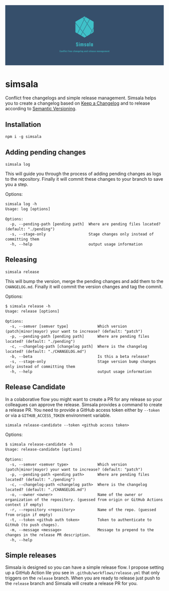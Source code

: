 <img src="header.png" />

# simsala

Conflict free changelogs and simple release management. Simsala helps you to create a changelog based on [Keep a Changelog](http://keepachangelog.com/en/1.0.0/) and to release according to [Semantic Versioning](http://semver.org/spec/v2.0.0.html).

## Installation

```
npm i -g simsala
```

## Adding pending changes

```
simsala log
```

This will guide you through the process of adding pending changes as logs to the repository. Finally it will commit these changes to your branch to save you a step.

Options:

```
simsala log -h
Usage: log [options]

Options:
  -p, --pending-path [pending path]  Where are pending files located? (default: "./pending")
  -s, --stage-only                   Stage changes only instead of committing them
  -h, --help                         output usage information
```

## Releasing

```
simsala release
```

This will bump the version, merge the pending changes and add them to the `CHANGELOG.md`. Finally it will commit the version changes and tag the commit.

Options:

```
$ simsala release -h
Usage: release [options]

Options:
  -s, --semver [semver type]             Which version (patch|minor|mayor) your want to increase? (default: "patch")
  -p, --pending-path [pending path]      Where are pending files located? (default: "./pending")
  -c, --changelog-path [changelog path]  Where is the changelog located? (default: "./CHANGELOG.md")
  -b, --beta                             Is this a beta release?
  -s, --stage-only                       Stage version bump changes only instead of committing them
  -h, --help                             output usage information
```

## Release Candidate

In a colaborative flow you might want to create a PR for any release so your colleagues can approve the release. Simsala provides a command to create a release PR. You need to provide a GitHub access token either by `--token` or via a `GITHUB_ACCESS_TOKEN` environment variable.

```
simsala release-candidate --token <github access token>
```

Options:

```
$ simsala release-candidate -h
Usage: release-candidate [options]

Options:
  -s, --semver <semver type>             Which version (patch|minor|mayor) your want to increase? (default: "patch")
  -p, --pending-path <pending path>      Where are pending files located? (default: "./pending")
  -c, --changelog-path <changelog path>  Where is the changelog located? (default: "./CHANGELOG.md")
  -o, --owner <owner>                    Name of the owner or organization of the repository. (guessed from origin or GitHub Actions context if empty)
  -r, --repository <repository>          Name of the repo. (guessed from origin if empty)
  -t, --token <github auth token>        Token to authenticate to GitHub (to push chages).
  -m, --message <message>                Message to prepend to the changes in the release PR description.
  -h, --help
```

## Simple releases

Simsala is designed so you can have a simple release flow. I propose setting up a GitHub Action lile you see in `.github/workflows/release.yml` that only triggers on the `release` branch. When you are ready to release just push to the `release` branch and Simsala will create a release PR for you.
